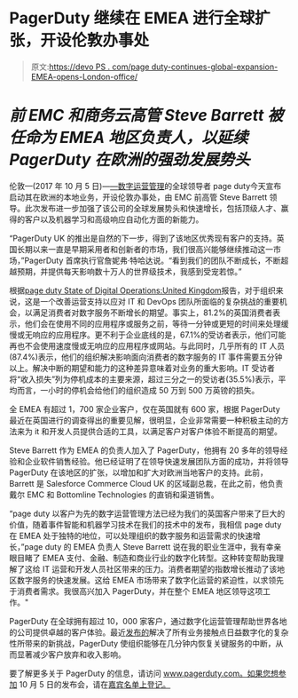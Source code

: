 # PagerDuty 继续在 EMEA 进行全球扩张，开设伦敦办事处

> 原文:[https://devo PS . com/page duty-continues-global-expansion-EMEA-opens-London-office/](https://devops.com/pagerduty-continues-global-expansion-emea-opens-london-office/)

# *前 EMC 和商务云高管 Steve Barrett 被任命为 EMEA 地区负责人，以延续 PagerDuty 在欧洲的强劲发展势头*

伦敦—(2017 年 10 月 5 日)—[—](http://ctt.marketwire.com/?release=1322161&id=12279451&type=1&url=http%3a%2f%2fwww.pagerduty.com%2f)[数字运营管理](http://ctt.marketwire.com/?release=1322161&id=12279454&type=1&url=https%3a%2f%2fwww.pagerduty.com%2fdigital-operations-management)的全球领导者 page duty今天宣布启动其在欧洲的本地业务，开设伦敦办事处，由 EMC 前高管 Steve Barrett 领导。此次发布进一步加强了该公司的全球发展势头和快速增长，包括顶级人才、赢得的客户以及机器学习和高级响应自动化方面的新能力。

“PagerDuty UK 的推出是自然的下一步，得到了该地区优秀现有客户的支持。英国长期以来一直是早期采用者和创新者的市场，我们很高兴能够继续推动这一市场，”PagerDuty 首席执行官詹妮弗·特哈达说。“看到我们的团队不断成长，不断超越预期，并提供每天影响数十万人的世界级技术，我感到受宠若惊。”

根据[page duty State of Digital Operations:United Kingdom](http://ctt.marketwire.com/?release=1322161&id=12279457&type=1&url=https%3a%2f%2fwww.pagerduty.com%2fresources%2freports%2fdigital-operations-uk%2f)报告，对于组织来说，这是一个改善运营支持以应对 IT 和 DevOps 团队所面临的复杂挑战的重要机会，以满足消费者对数字服务不断增长的期望。事实上，81.2%的英国消费者表示，他们会在使用不同的应用程序或服务之前，等待一分钟或更短的时间来处理缓慢或无响应的应用程序。更不利于企业底线的是，67.1%的受访者表示，他们可能再也不会使用速度慢或无响应的应用程序或网站。与此同时，几乎所有的 IT 人员(87.4%)表示，他们的组织解决影响面向消费者的数字服务的 IT 事件需要五分钟以上。解决中断的期望和能力的这种差异意味着对业务的重大影响。IT 受访者将“收入损失”列为停机成本的主要来源，超过三分之一的受访者(35.5%)表示，平均而言，一小时的停机会给他们的组织造成 50 万到 500 万英镑的损失。

全 EMEA 有超过 1，700 家企业客户，仅在英国就有 600 家，根据 PagerDuty 最近在英国进行的调查得出的重要见解，很明显，企业非常需要一种积极主动的方法来为 it 和开发人员提供合适的工具，以满足客户对客户体验不断提高的期望。

Steve Barrett 作为 EMEA 的负责人加入了 PagerDuty，他拥有 20 多年的领导经验和企业软件销售经验。他已经证明了在领导快速发展团队方面的成功，并将领导 PagerDuty 在该地区的扩张，以增加和扩大对欧洲当地客户的支持。此前，Barrett 是 Salesforce Commerce Cloud UK 的区域副总裁，在此之前，他负责戴尔 EMC 和 Bottomline Technologies 的直销和渠道销售。

“page duty 以客户为先的数字运营管理方法已经为我们的英国客户带来了巨大的价值，随着事件智能和机器学习技术在我们的技术中的发布，我相信 page duty 在 EMEA 处于独特的地位，可以处理组织的数字服务和运营需求的快速增长，”page duty 的 EMEA 负责人 Steve Barrett 说在我的职业生涯中，我有幸亲眼目睹了 EMEA 支付、金融、制造和商业行业的数字化转型。这种转变帮助我理解了这给 IT 运营和开发人员社区带来的压力。消费者期望的指数增长推动了该地区数字服务的快速发展。这给 EMEA 市场带来了数字化运营的紧迫性，以求领先于消费者需求。我很高兴加入 PagerDuty，并在整个 EMEA 地区领导这项工作。"

PagerDuty 在全球拥有超过 10，000 家客户，通过数字化运营管理帮助世界各地的公司提供卓越的客户体验。最近[发布的](http://ctt.marketwire.com/?release=1322161&id=12279460&type=1&url=https%3a%2f%2fwww.pagerduty.com%2fnewsroom%2fpagerduty-releases-new-machine-learning-and-response-automation-capabilities%2f)解决了所有业务接触点日益数字化的复杂性所带来的新挑战，PagerDuty 使组织能够在几分钟内恢复关键服务的中断，从而显著减少客户放弃和收入影响。

要了解更多关于 PagerDuty 的信息，请访问 www.pagerduty.com。如果您想参加 10 月 5 日的发布会，请在[嘉宾名单上登记。](http://ctt.marketwire.com/?release=1322161&id=12279466&type=1&url=https%3a%2f%2fwww.pagerduty.com%2fsummit-series%2f%23london)